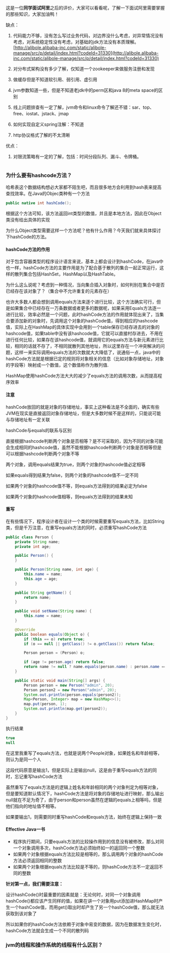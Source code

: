 > ~~~~~

这是一位**同学面试阿里**之后的评价，大家可以看看呢，了解一下面试阿里需要掌握的那些知识，大家加油鸭！

缺点：

1. 代码能力不够，没有怎么写过业务代码，对边界没什么考虑，对异常情况没有考虑，对系统稳定性没有考虑，对基础的jdk方法没有本质理解。[http://alibole.alibaba-inc.com/static/alibole-manage/src/p/detail/index.html?codeId=31330](http://alibole.alibaba-inc.com/static/alibole-manage/src/p/detail/index.html?codeId=31330)

2. 对分布式架构没有多少了解，仅知道一个zookeeper来做服务注册和发现

3. 做缓存但是不知道软引用、弱引用、虚引用

4. jvm参数知道一些，但是不知道老jdk中的perm区和java 8的meta space的区别

5. 线上问题排查有一定了解，jvm命令和linux命令了解还不错：sar、top、free、iostat、jstack、jmap

6. 如何实现自定义spring注解：不知道

7. http协议格式了解的不太清晰

优点：

1. 对限流策略有一定的了解，包括：时间分段队列、漏斗、令牌桶。

> ~~~~

### 为什么要有hashcode方法？

哈希表这个数据结构想必大家都不陌生吧，而且很多地方会利用到hash表来提高查找效率。在Java的Objec类种有一个方法

```java
public native int hashCode();
```

根据这个方法可知，该方法返回int类型的数值，并且是本地方法，因此在Object类没有给出具体的实现

为什么Object类型需要这样一个方法呢？他有什么作用？今天我们就来具体探讨下hashCode的方法。

#### hashCode方法的作用

对于包含容器类型的程序设计语言来说，基本上都会设计到hashCode，在java中也一样，hashCode方法的主要作用是为了配合基于散列的集合一起正常运行，这样的散列集合包括HashSet，HashMap以及HashTable。

为什么这么说呢？考虑到一种情况，当向集合插入对象时，如何判别在集合中是否已经存在该对象了？（集合中不允许重复的元素存在）

也许大多数人都会想到调用equals方法来逐个进行比较，这个方法确实可行，但是如果集合中已经存在一万条数据或者更多的数据呢，如果采用Equals方法逐一进行比较，效率必然是一个问题，此时hashCode方法的作用就体现出来了，当集合要添加新的对象时，先调用这个对象的hashCode值，得到相应的hashcode值，实际上在HashMap的具体实现中会用到一个table保存已经存进去的对象的hashcode值，如果table中没有该hashcode值，它就可以直接村存进去，不用在进行任何比较，如果存在该hashcode值，就调用它的equals方法与新元素进行比较，相同的话就不存了，不相同就散列其他地址，所以这里存在一个冲突解决的问题，这样一来实际调用equals方法的次数就大大降低了，说通俗一点，java中的hashCode方法就是根据已定的规则将对象相关的信息（比如对象存储地址，对象的字段等）映射成一个数值，这个数值称作为散列值.

HashMap使用hashCode方法大大的减少了equals方法的调用次数，从而提高程序效率

#### 注意

hashCode放回的就是对象的存储地址，事实上这种看法是不全面的，确实有些JVM在现实是直接返回对象存储地址，但是大多数时候不是这样的，只能说可能与存储地址有一定关联

hashCode与equals的联系与区别

直接根据hashcode判断两个对象是否相等？是不可采取的，因为不同的对象可能会生成相同的hashcode值，虽然不能根据hashcode判断两个对象是否相等但是可以根据hashcode判断两个对象不等

两个对象，调用equals结果为true，则两个对象的hashcode值必定相等

如果equals得到结果为false，则两个对象的hashcode值不一定不同

如果两个对象的hashcode值不等，则equals方法得到的结果必定为false

如果两个对象的hashcode值相等，则equals方法得到的结果未知

#### 重写

在有些情况下，程序设计者在设计一个类的时候需要重写equals方法，比如String类，但是千万注意，在重写equals方法的同时，必须重写hashCode方法

```java
public class Person {
    private String name;
    private int age;

    public Person() {
    }

    public Person(String name, int age) {
        this.name = name;
        this.age = age;
    }

    public String getName() {
        return name;
    }

    public void setName(String name) {
        this.name = name;
    }

    @Override
    public boolean equals(Object o) {
        if (this == o) return true;
        if (o == null || getClass() != o.getClass()) return false;

        Person person = (Person) o;

        if (age != person.age) return false;
        return name != null ? name.equals(person.name) : person.name == null;
    }

    public static void main(String[] args) {
        Person person = new Person("admin", 20);
        Person person2 = new Person("admin", 20);
        System.out.println(person.equals(person2));
        Map<Person, Integer> map = new HashMap<>();
        map.put(person, 1);
        System.out.println(map.get(person2));
    }
}
```

执行结果

```java
true
null
```

在这里我重写了equals方法，也就是说两个People对象，如果姓名和年龄相等，则认为是同一个人

这段代码原意是输出1，但是实际上是输出null，这是由于重写equals方法的同时，忘记重写hashCode方法

虽然重写了equals方法是的逻辑上姓名和年龄相同的两个对象判定为相等对象，但是要知道默认情况下，hashCode方法是将对象的存储地址进行映射，那么输出null就在不足为奇了，由于person和person虽然在逻辑的equals上相等吗，但是他们指向的地址值不相等。

如果要输出1，则需要同时重写hashCode和equals方法，始终在逻辑上保持一致

#### Effective Java一书

* 程序执行期间，只要equals方法的比较操作用到的信息没有被修改，那么对同一个对象调用多次，hashCode方法必须始终如一的返回同一个整数
* 如果两个对象根据equals方法比较是相等的，那么调用两个对象的hashCode方法必须返回相同的整数
* 如果两个对象根据equals方法比较是不等的，则hashCode方法不一定返回不同的整数

**针对第一点，我们需要注意：**

设计hashCode\(\)时最重要的因素就是：无论何时，对同一个对象调用hashCode\(\)都应该产生同样的值，如果在讲一个对象用put添加进HashMap时产生一个hashCode值，而用get\(\)取出时却产生了另一个hashCode值，那么就无法获取到该对象了

所以如果你的hashCode方法依赖于对象中易变的数据，因为在数据发生变化时，hashCode方法就会生成一个不同的散列码

### jvm的线程和操作系统的线程有什么区别？





